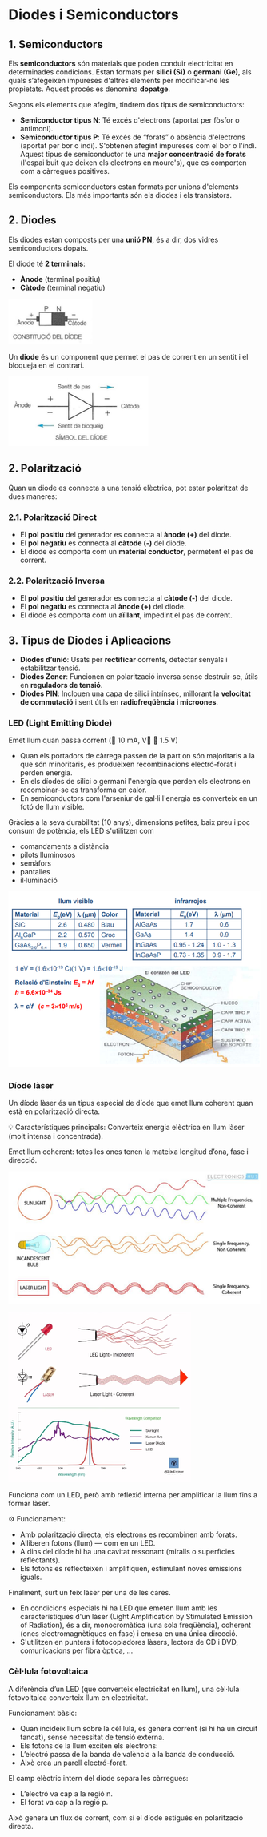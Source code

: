 # **Diodes i Semiconductors**

## **1. Semiconductors**

Els **semiconductors** són materials que poden conduir electricitat en determinades condicions. Estan formats per **silici (Si)** o **germani (Ge)**, als quals s’afegeixen impureses d'altres elements per modificar-ne les propietats. Aquest procés es denomina **dopatge**.

Segons els elements que afegim, tindrem dos tipus de semiconductors:

- **Semiconductor tipus N**: Té excés d'electrons (aportat per fòsfor o antimoni).
- **Semiconductor tipus P**: Té excés de “forats” o absència d'electrons (aportat per bor o indi). S'obtenen afegint impureses com el bor o l'indi. Aquest tipus de semiconductor té una **major concentració de forats** (l'espai buit que deixen els electrons en moure's), que es comporten com a càrregues positives.

Els components semiconductors estan formats per unions d'elements semiconductors. Els més importants són els diodes i els transistors.

## **2. Diodes**

Els diodes estan composts per una **unió PN**, és a dir, dos vidres semiconductors dopats.

El diode té **2 terminals**:

- **Ànode** (terminal positiu)
- **Càtode** (terminal negatiu)

![](img/2025-04-06-17-37-23.png)

Un **diode** és un component que permet el pas de corrent en un sentit i el bloqueja en el contrari.

![](img/2025-04-06-17-37-08.png)

## 2. Polarització

Quan un diode es connecta a una tensió elèctrica, pot estar polaritzat de dues maneres:

### 2.1. Polarització Direct

- El **pol positiu** del generador es connecta al **ànode (+)** del diode.
- El **pol negatiu** es connecta al **càtode (-)** del diode.
- El diode es comporta com un **material conductor**, permetent el pas de corrent.

### 2.2. Polarització Inversa

- El **pol positiu** del generador es connecta al **càtode (-)** del diode.
- El **pol negatiu** es connecta al **ànode (+)** del diode.
- El diode es comporta com un **aïllant**, impedint el pas de corrent.

## 3. Tipus de Diodes i Aplicacions

- **Diodes d’unió**: Usats per **rectificar** corrents, detectar senyals i estabilitzar tensió.
- **Diodes Zener**: Funcionen en polarització inversa sense destruir-se, útils en **reguladors de tensió**.
- **Diodes PIN**: Inclouen una capa de silici intrínsec, millorant la **velocitat de commutació** i sent útils en **radiofreqüència i microones**.

### LED (Light Emitting Diode)

 Emet llum quan passa corrent ( 10 mA, V  1.5 V)

- Quan els portadors de càrrega passen de la part on són majoritaris a la que són minoritaris, es produeixen recombinacions electró-forat i perden energia.
- En els díodes de silici o germani l'energia que perden els electrons en recombinar-se es transforma en calor.
- En semiconductors com l'arseniur de gal·li l'energia es converteix en un fotó de llum visible.

Gràcies a la seva durabilitat (10 anys), dimensions petites, baix preu i poc
consum de potència, els LED s'utilitzen com
- comandaments a distància
- pilots lluminosos
- semàfors
- pantalles
- il·luminació

![](img/2025-04-06-17-47-09.png)

### Díode làser

Un díode làser és un tipus especial de díode que emet llum coherent quan està en polarització directa.

💡 Característiques principals:
Converteix energia elèctrica en llum làser (molt intensa i concentrada).

Emet llum coherent: totes les ones tenen la mateixa longitud d’ona, fase i direcció.

![](img/2025-04-06-17-52-19.png)

![](img/2025-04-06-17-57-19.png)

Funciona com un LED, però amb reflexió interna per amplificar la llum fins a formar làser.

⚙️ Funcionament:

- Amb polarització directa, els electrons es recombinen amb forats.
- Alliberen fotons (llum) — com en un LED.
- A dins del díode hi ha una cavitat ressonant (miralls o superfícies reflectants).
- Els fotons es reflecteixen i amplifiquen, estimulant noves emissions iguals.

Finalment, surt un feix làser per una de les cares.

- En condicions especials hi ha LED que emeten llum amb les característiques d'un làser (Light Amplification by Stimulated Emission of Radiation), és a dir,
monocromàtica (una sola freqüència), coherent (ones electromagnètiques en fase) i emesa en una única direcció.
- S'utilitzen en punters i fotocopiadores làsers, lectors de CD i DVD, comunicacions per fibra òptica, ...

### Cèl·lula fotovoltaica

A diferència d’un LED (que converteix electricitat en llum), una cèl·lula fotovoltaica converteix llum en electricitat.

Funcionament bàsic:

- Quan incideix llum sobre la cèl·lula, es genera corrent (si hi ha un circuit tancat), sense necessitat de tensió externa.
- Els fotons de la llum exciten els electrons:
- L’electró passa de la banda de valència a la banda de conducció.
- Això crea un parell electró-forat.

El camp elèctric intern del díode separa les càrregues:

- L’electró va cap a la regió n.
- El forat va cap a la regió p.

Això genera un flux de corrent, com si el díode estigués en polarització directa.
